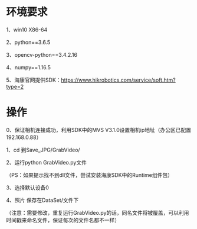 # 环境要求

1、win10 X86-64

2、python==3.6.5

3、opencv-python==3.4.2.16

4、numpy==1.16.5

5、海康官网提供SDK：<https://www.hikrobotics.com/service/soft.htm?type=2>

# 操作

0、保证相机连接成功，利用SDK中的MVS V3.1.0设置相机ip地址（办公区已配置192.168.0.88）

1、cd 到Save_JPG/GrabVideo/

2、运行python GrabVideo.py文件

（PS：如果提示找不到dll文件，尝试安装海康SDK中的Runtime组件包）

3、选择默认设备0

4、照片 保存在DataSet/文件下

（注意：需要修改，重复运行GrabVideo.py的话，同名文件将被覆盖，可以利用时间戳来命名文件，保证每次的文件名都不一样）